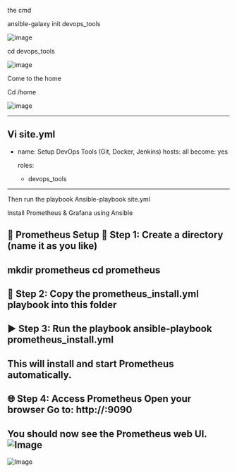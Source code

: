 the cmd

ansible-galaxy init devops_tools

![image](https://github.com/user-attachments/assets/073a141e-719c-4c12-b425-b3313482f33d)

cd devops_tools

![image](https://github.com/user-attachments/assets/ba10744b-2044-4c34-a5fc-9a4b256ffce2)

Come to the home

Cd /home 

![image](https://github.com/user-attachments/assets/9da2cf4f-cebd-4ea5-b4ce-400fb64bbbe7)

----------------------------------------------------
Vi site.yml
---
- name: Setup DevOps Tools (Git, Docker, Jenkins)
  hosts: all
  become: yes

  roles:
    - devops_tools
---------------------------
Then run the playbook
Ansible-playbook site.yml


Install Prometheus & Grafana using Ansible

🔧 Prometheus Setup
📁 Step 1: Create a directory (name it as you like)
---------------------------------------------------
mkdir prometheus
cd prometheus
--------------------------------
📄 Step 2: Copy the prometheus_install.yml playbook into this folder
-------------------------------
▶️ Step 3: Run the playbook
ansible-playbook prometheus_install.yml
-----------------------------------
This will install and start Prometheus automatically.
--------------------------------------
🌐 Step 4: Access Prometheus
Open your browser
Go to:
http://<your-public-ip>:9090
-----------------------------------------
You should now see the Prometheus web UI.
![Image](https://github.com/user-attachments/assets/48d31912-a97f-419f-91c0-b8d270fb15e5)
------------------------------------------------
![Image](https://github.com/user-attachments/assets/7cab160b-0b7c-442a-9e31-c4a4ba5ebaed)



